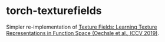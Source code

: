 # torch-texturefields
Simpler re-implementation of [Texture Fields: Learning Texture Representations in Function Space (Oechsle et al., ICCV 2019)](https://github.com/autonomousvision/texture_fields).
